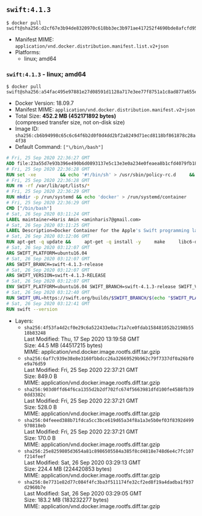 ## `swift:4.1.3`

```console
$ docker pull swift@sha256:d2cf67e3b94de8320970c618bb3ec3b971ae417252f4690bde8afcfd95e85cb4
```

-	Manifest MIME: `application/vnd.docker.distribution.manifest.list.v2+json`
-	Platforms:
	-	linux; amd64

### `swift:4.1.3` - linux; amd64

```console
$ docker pull swift@sha256:a54fac495e97881e27d08591d1128a717e3ee77f8751a1c8ad877a655e5e70e3
```

-	Docker Version: 18.09.7
-	Manifest MIME: `application/vnd.docker.distribution.manifest.v2+json`
-	Total Size: **452.2 MB (452171892 bytes)**  
	(compressed transfer size, not on-disk size)
-	Image ID: `sha256:cb6b94998c65c6c64f6b2d0f0d4dd2bf2a8249d71ecd8118bf861878c28a4f38`
-	Default Command: `["\/bin\/bash"]`

```dockerfile
# Fri, 25 Sep 2020 22:36:27 GMT
ADD file:23a55d7e93b396e490b6d0893137e5c13e3e0a234e0feaea8b1cfd4079fb1882 in / 
# Fri, 25 Sep 2020 22:36:28 GMT
RUN set -xe 		&& echo '#!/bin/sh' > /usr/sbin/policy-rc.d 	&& echo 'exit 101' >> /usr/sbin/policy-rc.d 	&& chmod +x /usr/sbin/policy-rc.d 		&& dpkg-divert --local --rename --add /sbin/initctl 	&& cp -a /usr/sbin/policy-rc.d /sbin/initctl 	&& sed -i 's/^exit.*/exit 0/' /sbin/initctl 		&& echo 'force-unsafe-io' > /etc/dpkg/dpkg.cfg.d/docker-apt-speedup 		&& echo 'DPkg::Post-Invoke { "rm -f /var/cache/apt/archives/*.deb /var/cache/apt/archives/partial/*.deb /var/cache/apt/*.bin || true"; };' > /etc/apt/apt.conf.d/docker-clean 	&& echo 'APT::Update::Post-Invoke { "rm -f /var/cache/apt/archives/*.deb /var/cache/apt/archives/partial/*.deb /var/cache/apt/*.bin || true"; };' >> /etc/apt/apt.conf.d/docker-clean 	&& echo 'Dir::Cache::pkgcache ""; Dir::Cache::srcpkgcache "";' >> /etc/apt/apt.conf.d/docker-clean 		&& echo 'Acquire::Languages "none";' > /etc/apt/apt.conf.d/docker-no-languages 		&& echo 'Acquire::GzipIndexes "true"; Acquire::CompressionTypes::Order:: "gz";' > /etc/apt/apt.conf.d/docker-gzip-indexes 		&& echo 'Apt::AutoRemove::SuggestsImportant "false";' > /etc/apt/apt.conf.d/docker-autoremove-suggests
# Fri, 25 Sep 2020 22:36:28 GMT
RUN rm -rf /var/lib/apt/lists/*
# Fri, 25 Sep 2020 22:36:29 GMT
RUN mkdir -p /run/systemd && echo 'docker' > /run/systemd/container
# Fri, 25 Sep 2020 22:36:29 GMT
CMD ["/bin/bash"]
# Sat, 26 Sep 2020 03:11:24 GMT
LABEL maintainer=Haris Amin <aminharis7@gmail.com>
# Sat, 26 Sep 2020 03:11:25 GMT
LABEL Description=Docker Container for the Apple's Swift programming language
# Sat, 26 Sep 2020 03:12:06 GMT
RUN apt-get -q update &&     apt-get -q install -y     make     libc6-dev     clang-3.8     curl     libedit-dev     libpython2.7     libicu-dev     libssl-dev     libxml2     tzdata     git     libcurl4-openssl-dev     pkg-config     && update-alternatives --quiet --install /usr/bin/clang clang /usr/bin/clang-3.8 100     && update-alternatives --quiet --install /usr/bin/clang++ clang++ /usr/bin/clang++-3.8 100     && rm -r /var/lib/apt/lists/*
# Sat, 26 Sep 2020 03:12:07 GMT
ARG SWIFT_PLATFORM=ubuntu16.04
# Sat, 26 Sep 2020 03:12:07 GMT
ARG SWIFT_BRANCH=swift-4.1.3-release
# Sat, 26 Sep 2020 03:12:07 GMT
ARG SWIFT_VERSION=swift-4.1.3-RELEASE
# Sat, 26 Sep 2020 03:12:07 GMT
ENV SWIFT_PLATFORM=ubuntu16.04 SWIFT_BRANCH=swift-4.1.3-release SWIFT_VERSION=swift-4.1.3-RELEASE
# Sat, 26 Sep 2020 03:12:40 GMT
RUN SWIFT_URL=https://swift.org/builds/$SWIFT_BRANCH/$(echo "$SWIFT_PLATFORM" | tr -d .)/$SWIFT_VERSION/$SWIFT_VERSION-$SWIFT_PLATFORM.tar.gz     && curl -fSsL $SWIFT_URL -o swift.tar.gz     && curl -fSsL $SWIFT_URL.sig -o swift.tar.gz.sig     && export GNUPGHOME="$(mktemp -d)"     && set -e;         for key in           8513444E2DA36B7C1659AF4D7638F1FB2B2B08C4           A3BAFD3556A59079C06894BD63BC1CFE91D306C6           5E4DF843FB065D7F7E24FBA2EF5430F071E1B235         ; do           gpg --quiet --keyserver ha.pool.sks-keyservers.net --recv-keys "$key";         done     && gpg --batch --verify --quiet swift.tar.gz.sig swift.tar.gz     && tar -xzf swift.tar.gz --directory / --strip-components=1     && rm -r "$GNUPGHOME" swift.tar.gz.sig swift.tar.gz     && chmod -R o+r /usr/lib/swift
# Sat, 26 Sep 2020 03:12:41 GMT
RUN swift --version
```

-	Layers:
	-	`sha256:4f53fa4d2cf0e29c6a522433e0ac71a7ce0fdab158481052b2198b5518b83248`  
		Last Modified: Thu, 17 Sep 2020 13:19:58 GMT  
		Size: 44.5 MB (44517215 bytes)  
		MIME: application/vnd.docker.image.rootfs.diff.tar.gzip
	-	`sha256:6af7c939e38e8e3160fbbdcc26a32669529b962c79f7337df0a26bf0e9a76d59`  
		Last Modified: Fri, 25 Sep 2020 22:37:21 GMT  
		Size: 849.0 B  
		MIME: application/vnd.docker.image.rootfs.diff.tar.gzip
	-	`sha256:903d0ffd64f6ca1355d2b2df702fc674f5663981dfd100fe4588fb390dd3382c`  
		Last Modified: Fri, 25 Sep 2020 22:37:21 GMT  
		Size: 528.0 B  
		MIME: application/vnd.docker.image.rootfs.diff.tar.gzip
	-	`sha256:04feeed388b71fdca5cc3bce619d65a34f8a1a3e5b0ef03f8392d499970818eb`  
		Last Modified: Fri, 25 Sep 2020 22:37:21 GMT  
		Size: 170.0 B  
		MIME: application/vnd.docker.image.rootfs.diff.tar.gzip
	-	`sha256:25e8259805d3654a81c8986505584a385f8cd4818e748d6e4c7fc107f214feef`  
		Last Modified: Sat, 26 Sep 2020 03:29:13 GMT  
		Size: 224.4 MB (224420853 bytes)  
		MIME: application/vnd.docker.image.rootfs.diff.tar.gzip
	-	`sha256:8e7731e82d77c084f4fc3ba3f511174fe32cf2ed8f19a4dadba1f937d2960b7e`  
		Last Modified: Sat, 26 Sep 2020 03:29:05 GMT  
		Size: 183.2 MB (183232277 bytes)  
		MIME: application/vnd.docker.image.rootfs.diff.tar.gzip
